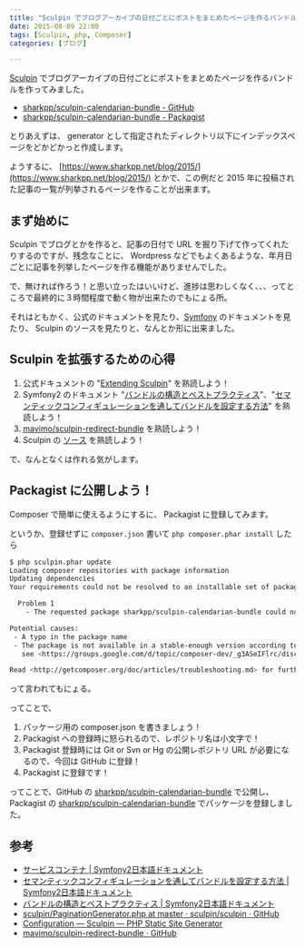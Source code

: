 ```yaml
---
title: "Sculpin でブログアーカイブの日付ごとにポストをまとめたページを作るバンドルを作ってみた"
date: 2015-08-09 22:00
tags: [Sculpin, php, Composer]
categories: [ブログ]

---
```


[Sculpin](https://sculpin.io/) でブログアーカイブの日付ごとにポストをまとめたページを作るバンドルを作ってみました。

* [sharkpp/sculpin-calendarian-bundle - GitHub](https://github.com/sharkpp/sculpin-calendarian-bundle)
* [sharkpp/sculpin-calendarian-bundle - Packagist](https://packagist.org/packages/sharkpp/sculpin-calendarian-bundle)

とりあえずは、 generator として指定されたディレクトリ以下にインデックスページをどかどかっと作成します。

ようするに、 [https://www.sharkpp.net/blog/2015/](https://www.sharkpp.net/blog/2015/) とかで、この例だと 2015 年に投稿された記事の一覧が列挙されるページを作ることが出来ます。

## まず始めに

Sculpin でブログとかを作ると、記事の日付で URL を掘り下げて作ってくれたりするのですが、残念なことに、 Wordpress などでもよくあるような、年月日ごとに記事を列挙したページを作る機能がありませんでした。

で、無ければ作ろう！と思い立ったはいいけど、進捗は思わしくなく、、、ってところで最終的に３時間程度で動く物が出来たのでもにょる所。

それはともかく、公式のドキュメントを見たり、[Symfony](https://symfony.com/) のドキュメントを見たり、 Sculpin のソースを見たりと、なんとか形に出来ました。

## Sculpin を拡張するための心得

1. 公式ドキュメントの "[Extending Sculpin](https://sculpin.io/documentation/extending-sculpin)" を熟読しよう！
2. Symfony2 のドキュメント "[バンドルの構造とベストプラクティス](http://docs.symfony.gr.jp/symfony2/cookbook/bundles/best_practices.html)"、"[セマンティックコンフィギュレーションを通してバンドルを設定する方法](http://docs.symfony.gr.jp/symfony2/cookbook/bundles/extension.html)" を熟読しよう！
3. [mavimo/sculpin-redirect-bundle](https://github.com/mavimo/sculpin-redirect-bundle) を熟読しよう！
4. Sculpin の [ソース](https://github.com/sculpin/sculpin/) を熟読しよう！

で、なんとなくは作れる気がします。

## Packagist に公開しよう！

Composer で簡単に使えるようにするに、 Packagist に登録してみます。

というか、登録せずに ```composer.json``` 書いて ```php composer.phar install``` したら

```bash
$ php sculpin.phar update
Loading composer repositories with package information
Updating dependencies
Your requirements could not be resolved to an installable set of packages.

  Problem 1
    - The requested package sharkpp/sculpin-calendarian-bundle could not be found in any version, there may be a typo in the package name.

Potential causes:
 - A typo in the package name
 - The package is not available in a stable-enough version according to your minimum-stability setting
   see <https://groups.google.com/d/topic/composer-dev/_g3ASeIFlrc/discussion> for more details.

Read <http://getcomposer.org/doc/articles/troubleshooting.md> for further common problems.
```

って言われてもにょる。

ってことで、

1. パッケージ用の composer.json を書きましょう！
2. Packagist への登録時に怒られるので、レポジトリ名は小文字で！
3. Packagist 登録時には Git or Svn or Hg の公開レポジトリ URL が必要になるので、今回は GitHub に登録！
4. Packagist に登録です！

ってことで、GitHub の [sharkpp/sculpin-calendarian-bundle](https://github.com/sharkpp/sculpin-calendarian-bundle) で公開し、 Packagist の [sharkpp/sculpin-calendarian-bundle](https://packagist.org/packages/sharkpp/sculpin-calendarian-bundle) でパッケージを登録しました。

## 参考

* [サービスコンテナ | Symfony2日本語ドキュメント](http://docs.symfony.gr.jp/symfony2/book/service_container.html)
* [セマンティックコンフィギュレーションを通してバンドルを設定する方法 | Symfony2日本語ドキュメント](http://docs.symfony.gr.jp/symfony2/cookbook/bundles/extension.html)
* [バンドルの構造とベストプラクティス | Symfony2日本語ドキュメント](http://docs.symfony.gr.jp/symfony2/cookbook/bundles/best_practices.html)
* [sculpin/PaginationGenerator.php at master · sculpin/sculpin · GitHub](https://github.com/sculpin/sculpin/blob/master/src/Sculpin/Bundle/PaginationBundle/PaginationGenerator.php)
* [Configuration — Sculpin — PHP Static Site Generator](https://sculpin.io/documentation/extending-sculpin/configuration/)
* [mavimo/sculpin-redirect-bundle · GitHub](https://github.com/mavimo/sculpin-redirect-bundle)
